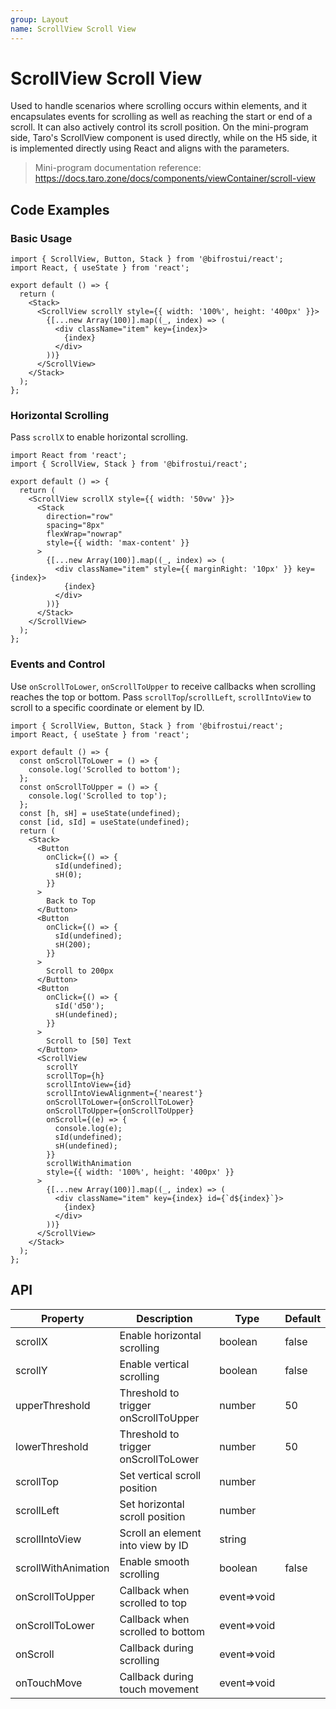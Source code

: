 ```yaml
---
group: Layout
name: ScrollView Scroll View
---
```


# ScrollView Scroll View

Used to handle scenarios where scrolling occurs within elements, and it encapsulates events for scrolling as well as reaching the start or end of a scroll. It can also actively control its scroll position.
On the mini-program side, Taro's ScrollView component is used directly, while on the H5 side, it is implemented directly using React and aligns with the parameters.

> Mini-program documentation reference: <https://docs.taro.zone/docs/components/viewContainer/scroll-view>

## Code Examples

### Basic Usage

```tsx
import { ScrollView, Button, Stack } from '@bifrostui/react';
import React, { useState } from 'react';

export default () => {
  return (
    <Stack>
      <ScrollView scrollY style={{ width: '100%', height: '400px' }}>
        {[...new Array(100)].map((_, index) => (
          <div className="item" key={index}>
            {index}
          </div>
        ))}
      </ScrollView>
    </Stack>
  );
};
```

### Horizontal Scrolling

Pass `scrollX` to enable horizontal scrolling.

```tsx
import React from 'react';
import { ScrollView, Stack } from '@bifrostui/react';

export default () => {
  return (
    <ScrollView scrollX style={{ width: '50vw' }}>
      <Stack
        direction="row"
        spacing="8px"
        flexWrap="nowrap"
        style={{ width: 'max-content' }}
      >
        {[...new Array(100)].map((_, index) => (
          <div className="item" style={{ marginRight: '10px' }} key={index}>
            {index}
          </div>
        ))}
      </Stack>
    </ScrollView>
  );
};
```

### Events and Control

Use `onScrollToLower`, `onScrollToUpper` to receive callbacks when scrolling reaches the top or bottom.
Pass `scrollTop`/`scrollLeft`, `scrollIntoView` to scroll to a specific coordinate or element by ID.

```tsx
import { ScrollView, Button, Stack } from '@bifrostui/react';
import React, { useState } from 'react';

export default () => {
  const onScrollToLower = () => {
    console.log('Scrolled to bottom');
  };
  const onScrollToUpper = () => {
    console.log('Scrolled to top');
  };
  const [h, sH] = useState(undefined);
  const [id, sId] = useState(undefined);
  return (
    <Stack>
      <Button
        onClick={() => {
          sId(undefined);
          sH(0);
        }}
      >
        Back to Top
      </Button>
      <Button
        onClick={() => {
          sId(undefined);
          sH(200);
        }}
      >
        Scroll to 200px
      </Button>
      <Button
        onClick={() => {
          sId('d50');
          sH(undefined);
        }}
      >
        Scroll to [50] Text
      </Button>
      <ScrollView
        scrollY
        scrollTop={h}
        scrollIntoView={id}
        scrollIntoViewAlignment={'nearest'}
        onScrollToLower={onScrollToLower}
        onScrollToUpper={onScrollToUpper}
        onScroll={(e) => {
          console.log(e);
          sId(undefined);
          sH(undefined);
        }}
        scrollWithAnimation
        style={{ width: '100%', height: '400px' }}
      >
        {[...new Array(100)].map((_, index) => (
          <div className="item" key={index} id={`d${index}`}>
            {index}
          </div>
        ))}
      </ScrollView>
    </Stack>
  );
};
```

## API

| Property            | Description                          | Type        | Default |
| ------------------- | ------------------------------------ | ----------- | ------- |
| scrollX             | Enable horizontal scrolling          | boolean     | false   |
| scrollY             | Enable vertical scrolling            | boolean     | false   |
| upperThreshold      | Threshold to trigger onScrollToUpper | number      | 50      |
| lowerThreshold      | Threshold to trigger onScrollToLower | number      | 50      |
| scrollTop           | Set vertical scroll position         | number      |         |
| scrollLeft          | Set horizontal scroll position       | number      |         |
| scrollIntoView      | Scroll an element into view by ID    | string      |         |
| scrollWithAnimation | Enable smooth scrolling              | boolean     | false   |
| onScrollToUpper     | Callback when scrolled to top        | event=>void |         |
| onScrollToLower     | Callback when scrolled to bottom     | event=>void |         |
| onScroll            | Callback during scrolling            | event=>void |         |
| onTouchMove         | Callback during touch movement       | event=>void |         |

